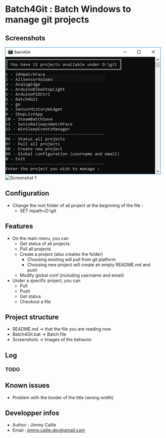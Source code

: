 # Batch4Git : Batch Windows to manage git projects

## Screenshots
![Screenshot 1](https://raw.githubusercontent.com/jimmycaille/Batch4Git/master/Screenshots/readme.png "Screenshot 1")
![Screenshot 1](https://raw.githubusercontent.com/jimmycaille/SteamBatchSave/master/Screenshots/readme2.png "Screenshot 2")

## Configuration
* Change the root folder of all project at the beginning of the file :
  * SET mpath=D:\git

## Features
* On the main menu, you can
  * Get status of all projects
  * Pull all projects
  * Create a project (also creates the folder)
    * Choosing existing will pull from git platform
	* Choosing new project will create an empty README.md and push
  * Modify global conf (including username and email)
* Under a specific project, you can
  * Pull
  * Push
  * Get status
  * Checkout a file

## Project structure
- README.md       -> that the file you are reading now
- Batch4Git.bat   -> Batch file
- Screenshots     -> Images of the behavior

## Log
### TODO

## Known issues
* Problem with the border of the title (wrong width)

## Developper infos
- Author : Jimmy Caille
- Email  : jimmy.caille.dev@gmail.com
